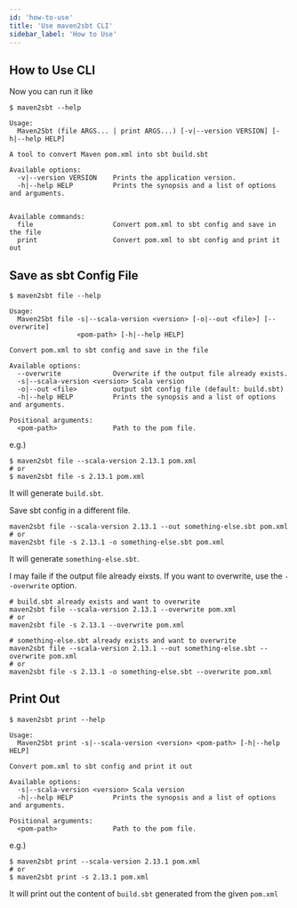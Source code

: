 ```yaml
---
id: 'how-to-use'
title: 'Use maven2sbt CLI'
sidebar_label: 'How to Use'
---
```


## How to Use CLI

Now you can run it like

```shell
$ maven2sbt --help 

Usage:
  Maven2Sbt (file ARGS... | print ARGS...) [-v|--version VERSION] [-h|--help HELP]

A tool to convert Maven pom.xml into sbt build.sbt

Available options:
  -v|--version VERSION    Prints the application version.
  -h|--help HELP          Prints the synopsis and a list of options and arguments.


Available commands:
  file                    Convert pom.xml to sbt config and save in the file
  print                   Convert pom.xml to sbt config and print it out

```

## Save as sbt Config File
```shell
$ maven2sbt file --help

Usage:
  Maven2Sbt file -s|--scala-version <version> [-o|--out <file>] [--overwrite]
                 <pom-path> [-h|--help HELP]

Convert pom.xml to sbt config and save in the file

Available options:
  --overwrite             Overwrite if the output file already exists.
  -s|--scala-version <version> Scala version
  -o|--out <file>         output sbt config file (default: build.sbt)
  -h|--help HELP          Prints the synopsis and a list of options and arguments.

Positional arguments:
  <pom-path>              Path to the pom file.

```

e.g.)
```shell
$ maven2sbt file --scala-version 2.13.1 pom.xml
# or
$ maven2sbt file -s 2.13.1 pom.xml
```
It will generate `build.sbt`.

Save sbt config in a different file.
```shell
maven2sbt file --scala-version 2.13.1 --out something-else.sbt pom.xml
# or
maven2sbt file -s 2.13.1 -o something-else.sbt pom.xml
```
It will generate `something-else.sbt`.

I may faile if the output file already eixsts. If you want to overwrite, use the `--overwrite` option.

```shell
# build.sbt already exists and want to overwrite
maven2sbt file --scala-version 2.13.1 --overwrite pom.xml
# or
maven2sbt file -s 2.13.1 --overwrite pom.xml

# something-else.sbt already exists and want to overwrite
maven2sbt file --scala-version 2.13.1 --out something-else.sbt --overwrite pom.xml
# or
maven2sbt file -s 2.13.1 -o something-else.sbt --overwrite pom.xml
```

## Print Out
```shell
$ maven2sbt print --help

Usage:
  Maven2Sbt print -s|--scala-version <version> <pom-path> [-h|--help HELP]

Convert pom.xml to sbt config and print it out

Available options:
  -s|--scala-version <version> Scala version
  -h|--help HELP          Prints the synopsis and a list of options and arguments.

Positional arguments:
  <pom-path>              Path to the pom file.

```
e.g.)
```shell
$ maven2sbt print --scala-version 2.13.1 pom.xml
# or
$ maven2sbt print -s 2.13.1 pom.xml
```
It will print out the content of `build.sbt` generated from the given `pom.xml`

